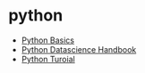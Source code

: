 # python
* [Python Basics](https://www.pythoncheatsheet.org/#Python-Basics)
* [Python Datascience Handbook](https://jakevdp.github.io/PythonDataScienceHandbook/)
* [Python Turoial](https://www3.ntu.edu.sg/home/ehchua/programming/webprogramming/Python1_Basics.html#zz-3.2)
